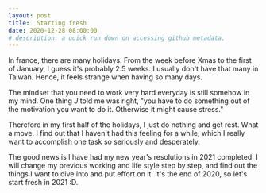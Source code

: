 ```yaml
---
layout: post
title:  Starting fresh
date: 2020-12-28 08:00:00
# description: a quick run down on accessing github metadata.
---
```


In france, there are many holidays. From the week before Xmas to the first of January, I guess it's probably 2.5 weeks. I usually don't have that many in Taiwan. Hence, it feels strange when having so many days.

The mindset that you need to work very hard everyday is still somehow in my mind. One thing *J* told me was right, "you have to do something out of the motivation you want to do it. Otherwise it might cause stress."

Therefore in my first half of the holidays, I just do nothing and get rest. What a move. I find out that I haven't had this feeling for a while, which I really want to accomplish one task so seriously and desperately.

The good news is I have had my new year's resolutions in 2021 completed. I will change my previous working and life style step by step, and find out the things I want to dive into and put effort on it. It's the end of 2020, so let's start fresh in 2021 :D.
